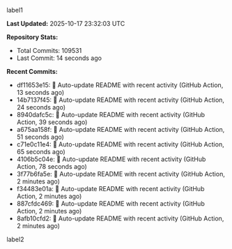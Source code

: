 
label1 
<!-- ACTIVITY_START -->
**Last Updated:** 2025-10-17 23:32:03 UTC

**Repository Stats:**
- Total Commits: 109531
- Last Commit: 14 seconds ago

**Recent Commits:**
- df11653e15: 🤖 Auto-update README with recent activity (GitHub Action, 13 seconds ago)
- 14b7137f45: 🤖 Auto-update README with recent activity (GitHub Action, 24 seconds ago)
- 8940dafc5c: 🤖 Auto-update README with recent activity (GitHub Action, 39 seconds ago)
- a675aa158f: 🤖 Auto-update README with recent activity (GitHub Action, 51 seconds ago)
- c71e0c11e4: 🤖 Auto-update README with recent activity (GitHub Action, 65 seconds ago)
- 4106b5c04e: 🤖 Auto-update README with recent activity (GitHub Action, 78 seconds ago)
- 3f77b6fa5e: 🤖 Auto-update README with recent activity (GitHub Action, 2 minutes ago)
- f34483e01a: 🤖 Auto-update README with recent activity (GitHub Action, 2 minutes ago)
- 887cfdc469: 🤖 Auto-update README with recent activity (GitHub Action, 2 minutes ago)
- 8afb10cfd2: 🤖 Auto-update README with recent activity (GitHub Action, 2 minutes ago)
<!-- ACTIVITY_END -->

label2
